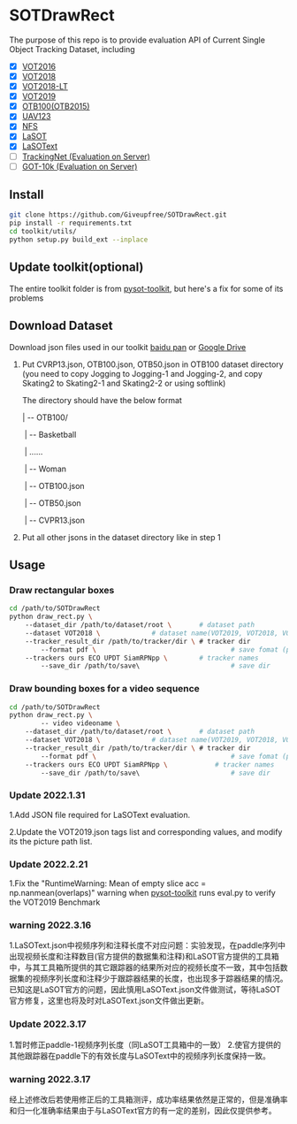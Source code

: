 # SOTDrawRect
The purpose of this repo is to provide evaluation API of Current Single Object Tracking Dataset, including
- [x] [VOT2016](http://www.votchallenge.net/vot2016/dataset.html)
- [x] [VOT2018](http://www.votchallenge.net/vot2018/dataset.html)
- [x] [VOT2018-LT](http://www.votchallenge.net/vot2018/dataset.html)
- [x] [VOT2019](http://www.votchallenge.net/vot2019/dataset.html)
- [x] [OTB100(OTB2015)](http://cvlab.hanyang.ac.kr/tracker_benchmark/datasets.html)
- [x] [UAV123](https://ivul.kaust.edu.sa/Pages/Dataset-UAV123.aspx)
- [x] [NFS](http://ci2cv.net/nfs/index.html)
- [x] [LaSOT](http://vision.cs.stonybrook.edu/~lasot/index.html)
- [x] [LaSOText](http://vision.cs.stonybrook.edu/~lasot/index.html)
- [ ] [TrackingNet (Evaluation on Server)](https://tracking-net.org)
- [ ] [GOT-10k (Evaluation on Server)](http://got-10k.aitestunion.com)

## Install 


```bash
git clone https://github.com/Giveupfree/SOTDrawRect.git
pip install -r requirements.txt
cd toolkit/utils/
python setup.py build_ext --inplace
```
## Update toolkit(optional)
The entire toolkit folder is from [pysot-toolkit](https://github.com/StrangerZhang/pysot-toolkit), but here's a fix for some of its problems


## Download Dataset

Download json files used in our toolkit [baidu pan](https://pan.baidu.com/s/1js0Qhykqqur7_lNRtle1tA) or [Google Drive](https://drive.google.com/drive/folders/10cfXjwQQBQeu48XMf2xc_W1LucpistPI)

1. Put CVRP13.json, OTB100.json, OTB50.json in OTB100 dataset directory (you need to copy Jogging to Jogging-1 and Jogging-2, and copy Skating2 to Skating2-1 and Skating2-2 or using softlink)

   The directory should have the below format

   | -- OTB100/

   ​	| -- Basketball

   ​	| 	......

   ​	| -- Woman

   ​	| -- OTB100.json

   ​	| -- OTB50.json

   ​	| -- CVPR13.json

2. Put all other jsons in the dataset directory like in step 1

## Usage

### Draw rectangular boxes
```bash
cd /path/to/SOTDrawRect
python draw_rect.py \                     
	--dataset_dir /path/to/dataset/root \		# dataset path
	--dataset VOT2018 \				# dataset name(VOT2019, VOT2018, VOT2016, OTB100, GOT10k, LaSOT, UAV123)
	--tracker_result_dir /path/to/tracker/dir \	# tracker dir
    	--format pdf \                                  # save fomat (pdf,png,jpg)
	--trackers ours ECO UPDT SiamRPNpp \ 		# tracker names 
    	--save_dir /path/to/save\                       # save dir
```

### Draw bounding boxes for a video sequence
```bash
cd /path/to/SOTDrawRect
python draw_rect.py \    
    	-- video videoname \                 
	--dataset_dir /path/to/dataset/root \		# dataset path
	--dataset VOT2018 \				# dataset name(VOT2019, VOT2018, VOT2016, OTB100, GOT10k, LaSOT, UAV123)
	--tracker_result_dir /path/to/tracker/dir \	# tracker dir
    	--format pdf \                                  # save fomat (pdf,png,jpg)
	--trackers ours ECO UPDT SiamRPNpp \ 	        # tracker names 
    	--save_dir /path/to/save\                       # save dir
```
### Update 2022.1.31
1.Add JSON file required for LaSOText evaluation.

2.Update the VOT2019.json tags list and corresponding values, and modify its the picture path list.

### Update 2022.2.21
1.Fix the "RuntimeWarning: Mean of empty slice   acc = np.nanmean(overlaps)" warning when [pysot-toolkit](https://github.com/StrangerZhang/pysot-toolkit) runs eval.py to verify the VOT2019 Benchmark

### warning 2022.3.16
1.LaSOText.json中视频序列和注释长度不对应问题：实验发现，在paddle序列中出现视频长度和注释数目(官方提供的数据集和注释)和LaSOT官方提供的工具箱中，与其工具箱所提供的其它跟踪器的结果所对应的视频长度不一致，其中包括数据集的视频序列长度和注释少于跟踪器结果的长度，也出现多于踪器结果的情况。已知这是LaSOT官方的问题，因此慎用LaSOText.json文件做测试，等待LaSOT官方修复，这里也将及时对LaSOText.json文件做出更新。

### Update 2022.3.17
1.暂时修正paddle-1视频序列长度（同LaSOT工具箱中的一致）
2.使官方提供的其他跟踪器在paddle下的有效长度与LaSOText中的视频序列长度保持一致。
### warning 2022.3.17
经上述修改后若使用修正后的工具箱测评，成功率结果依然是正常的，但是准确率和归一化准确率结果由于与LaSOText官方的有一定的差别，因此仅提供参考。
